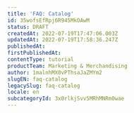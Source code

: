 ```yaml
---
title: 'FAQ: Catalog'
id: 35wofsEfRpj6R945MkOAwM
status: DRAFT
createdAt: 2022-07-19T17:47:06.003Z
updatedAt: 2022-07-19T17:58:36.247Z
publishedAt: 
firstPublishedAt: 
contentType: tutorial
productTeam: Marketing & Merchandising
author: 1malnhMX0vPThsaJaZMYm2
slugEN: faq-catalog
legacySlug: faq-catalog
locale: en
subcategoryId: 3x0rlkjSvv5MRhMNRm0wae
---
```



